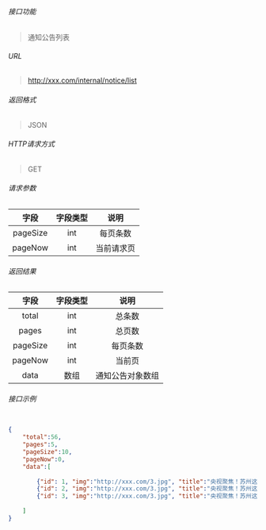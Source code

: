 ###### 接口功能

> 通知公告列表

###### URL

> http://xxx.com/internal/notice/list

###### 返回格式

> JSON

###### HTTP请求方式

> GET

###### 请求参数
>
|字段|字段类型|说明|
| :-----: |  :-----: | :-----: |
|pageSize|int|每页条数|
|pageNow|int|当前请求页|

###### 返回结果
>
|字段|字段类型|说明|
| :-----: |  :-----: | :-----: |
|total|int|总条数|
|pages|int|总页数|
|pageSize|int|每页条数|
|pageNow|int|当前页|
|data|数组|通知公告对象数组|

###### 接口示例

```JSON

{
    "total":56, 
    "pages":5, 
    "pageSize":10,
    "pageNow":0,
    "data":[
    
        {"id": 1, "img":"http://xxx.com/3.jpg", "title":"央视聚焦！苏州这道“无形隔声墙”，巧治城市噪声污染", "date":"2022/04/12"},
        {"id": 2, "img":"http://xxx.com/3.jpg", "title":"央视聚焦！苏州这道“无形隔声墙”，巧治城市噪声污染", "date":"2022/04/12"}, 
        {"id": 3, "img":"http://xxx.com/3.jpg", "title":"央视聚焦！苏州这道“无形隔声墙”，巧治城市噪声污染", "date":"2022/04/12"}
    
    ]
}

```
